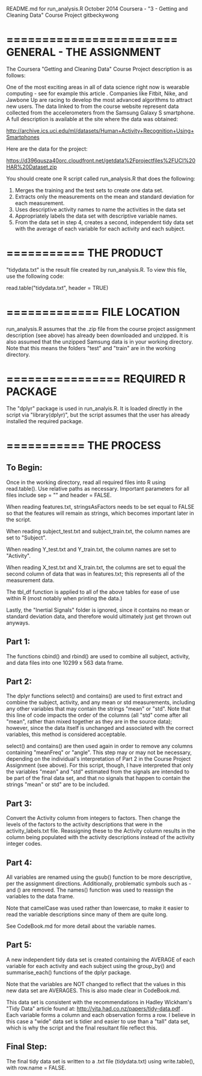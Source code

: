 README.md for run_analysis.R
October 2014
Coursera - "3 - Getting and Cleaning Data" Course Project
gitbeckywong

========================
GENERAL - THE ASSIGNMENT
========================
The Coursera "Getting and Cleaning Data" Course Project description is as follows:

One of the most exciting areas in all of data science right now is wearable computing - see for example this article . Companies like Fitbit, Nike, and Jawbone Up are racing to develop the most advanced algorithms to attract new users. The data linked to from the course website represent data collected from the accelerometers from the Samsung Galaxy S smartphone. A full description is available at the site where the data was obtained: 

http://archive.ics.uci.edu/ml/datasets/Human+Activity+Recognition+Using+Smartphones 

Here are the data for the project: 

https://d396qusza40orc.cloudfront.net/getdata%2Fprojectfiles%2FUCI%20HAR%20Dataset.zip 

You should create one R script called run_analysis.R that does the following: 
1. Merges the training and the test sets to create one data set.
2. Extracts only the measurements on the mean and standard deviation for each measurement. 
3. Uses descriptive activity names to name the activities in the data set
4. Appropriately labels the data set with descriptive variable names. 
5.  From the data set in step 4, creates a second, independent tidy data set with the average of each variable for each activity and each subject.

===========
THE PRODUCT
===========
"tidydata.txt" is the result file created by run_analysis.R.  To view this file, use the following code:

read.table("tidydata.txt", header = TRUE)

=============
FILE LOCATION
=============
run_analysis.R assumes that the .zip file from the course project assignment description (see above) has already been downloaded and unzipped. It is also assumed that the unzipped Samsung data is in your working directory.  Note that this means the folders "test" and "train" are in the working directory.

================
REQUIRED R PACKAGE
================
The "dplyr" package is used in run_analyis.R.  It is loaded directly in the script via "library(dplyr)", but the script assumes that the user has already installed the required package.

===========
THE PROCESS
===========

To Begin:
---------
Once in the working directory, read all required files into R using read.table().  Use relative paths as necessary.  Important parameters for all files include sep = "" and header = FALSE.

When reading features.txt, stringsAsFactors needs to be set equal to FALSE so that the features will remain as strings, which becomes important later in the script.

When reading subject_test.txt and subject_train.txt, the column names are set to "Subject".

When reading Y_test.txt and Y_train.txt, the column names are set to "Activity".

When reading X_test.txt and X_train.txt, the columns are set to equal the second column of data that was in features.txt; this represents all of the measurement data.

The tbl_df function is applied to all of the above tables for ease of use within R (most notably when printing the data.)

Lastly, the "Inertial Signals" folder is ignored, since it contains no mean or standard deviation data, and therefore would ultimately just get thrown out anyways.

Part 1:
-------
The functions cbind() and rbind() are used to combine all subject, activity, and data files into one 10299 x 563 data frame.

Part 2:
-------
The dplyr functions select() and contains() are used to first extract and combine the subject, activity, and any mean or std measurements, including any other variables that may contain the strings "mean" or "std".  Note that this line of code impacts the order of the columns (all "std" come after all "mean", rather than mixed together as they are in the source data); however, since the data itself is unchanged and associated with the correct variables, this method is considered acceptable.

select() and contains() are then used again in order to remove any columns containing "meanFreq" or "angle".  This step may or may not be necessary, depending on the individual's interpretation of Part 2 in the Course Project Assignment (see above).  For this script, though, I have interpreted that only the variables "mean" and "std" estimated from the signals are intended to be part of the final data set, and that no signals that happen to contain the strings "mean" or std" are to be included.

Part 3:
-------
Convert the Activity column from integers to factors.  Then change the levels of the factors to the activity descriptions that were in the activity_labels.txt file.  Reassigning these to the Activity column results in the column being populated with the activity descriptions instead of the activity integer codes.

Part 4:
-------
All variables are renamed using the gsub() function to be more descriptive, per the assignment directions.  Additionally, problematic symbols such as - and () are removed.  The names() function was used to reassign the variables to the data frame.

Note that camelCase was used rather than lowercase, to make it easier to read the variable descriptions since many of them are quite long.

See CodeBook.md for more detail about the variable names.

Part 5:
-------
A new independent tidy data set is created containing the AVERAGE of each variable for each activity and each subject using the group_by() and summarise_each() functions of the dplyr package.

Note that the variables are NOT changed to reflect that the values in this new data set are AVERAGES.  This is also made clear in CodeBook.md.

This data set is consistent with the recommendations in Hadley Wickham's "Tidy Data" article found at:
http://vita.had.co.nz/papers/tidy-data.pdf .  
Each variable forms a column and each observation forms a row.  I believe in this case a "wide" data set is tidier and easier to use than a "tall" data set, which is why the script and the final resultant file reflect this.

Final Step:
-----------
The final tidy data set is written to a .txt file (tidydata.txt) using write.table(), with row.name = FALSE.